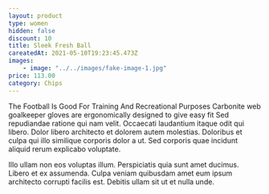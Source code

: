 ```yaml
---
layout: product
type: women
hidden: false
discount: 10
title: Sleek Fresh Ball
careatedAt: 2021-05-10T19:23:45.473Z
images:
    - image: "../../images/fake-image-1.jpg"
price: 113.00
category: Chips
---
```

The Football Is Good For Training And Recreational Purposes
Carbonite web goalkeeper gloves are ergonomically designed to give easy fit
Sed repudiandae ratione qui nam velit. Occaecati laudantium itaque odit qui libero. Dolor libero architecto et dolorem autem molestias. Doloribus et culpa qui illo similique corporis dolor a ut. Sed corporis quae incidunt aliquid rerum explicabo voluptate.
 Illo ullam non eos voluptas illum. Perspiciatis quia sunt amet ducimus. Libero et ex assumenda. Culpa veniam quibusdam amet eum ipsum architecto corrupti facilis est. Debitis ullam sit ut et nulla unde.
